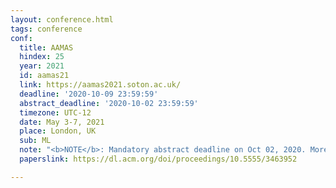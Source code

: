 ```yaml
---
layout: conference.html
tags: conference
conf:
  title: AAMAS
  hindex: 25
  year: 2021
  id: aamas21
  link: https://aamas2021.soton.ac.uk/
  deadline: '2020-10-09 23:59:59'
  abstract_deadline: '2020-10-02 23:59:59'
  timezone: UTC-12
  date: May 3-7, 2021
  place: London, UK
  sub: ML
  note: "<b>NOTE</b>: Mandatory abstract deadline on Oct 02, 2020. More info <a href='https://aamas2021.soton.ac.uk/calls/papers/'>here</a>."
  paperslink: https://dl.acm.org/doi/proceedings/10.5555/3463952

---
```

